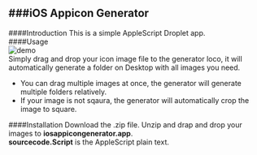 ###iOS Appicon Generator
---
####Introduction
This is a simple AppleScript Droplet app.  
####Usage   
![demo](./iosappicongenerator.gif)  
Simply drag and drop your icon image file to the generator loco, it will automatically generate a folder on Desktop with all images you need. 

*	You can drag multiple images at once, the generator will generate multiple folders relatively.
*	If your image is not sqaura, the generator will automatically crop the image to square.

####Installation
Download the .zip file. Unzip and drap and drop your images to **iosappicongenerator.app**.  
**sourcecode.Script** is the AppleScript plain text.

